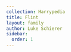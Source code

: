 ```yaml
---
collection: Harrypedia
title: Flint
layout: family
author: Luke Schierer
sidebar:
  order: 1
---
```




